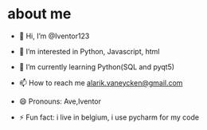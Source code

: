 # about me
- 👋 Hi, I’m @Iventor123
- 👀 I’m interested in Python, Javascript, html
- 🌱 I’m currently learning Python(SQL and pyqt5) 

- 📫 How to reach me alarik.vaneycken@gmail.com
- 😄 Pronouns: Ave,Iventor
- ⚡ Fun fact: i live in belgium, i use pycharm for my code
# 

<!---
Iventor123/Iventor123 is a ✨ special ✨ repository because its `README.md` (this file) appears on your GitHub profile.
You can click the Preview link to take a look at your changes.
--->
